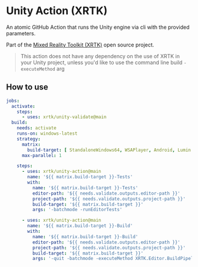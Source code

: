# Unity Action (XRTK)

An atomic GitHub Action that runs the Unity engine via cli with the provided parameters.

Part of the [Mixed Reality Toolkit (XRTK)](https://github.com/XRTK) open source project.

> This action does not have any dependency on the use of XRTK in your Unity project, unless you'd like to use the command line build `-executeMethod` arg

## How to use

```yaml
jobs:
  activate:
    steps:
      - uses: xrtk/unity-validate@main
  build:
    needs: activate
    runs-on: windows-latest
    strategy:
      matrix:
        build-target: [ StandaloneWindows64, WSAPlayer, Android, Lumin ]
      max-parallel: 1

    steps:
      - uses: xrtk/unity-action@main
        name: '${{ matrix.build-target }}-Tests'
        with:
          name: '${{ matrix.build-target }}-Tests'
          editor-path: '${{ needs.validate.outputs.editor-path }}'
          project-path: '${{ needs.validate.outputs.project-path }}'
          build-target: '${{ matrix.build-target }}'
          args: '-batchmode -runEditorTests'

      - uses: xrtk/unity-action@main
        name: '${{ matrix.build-target }}-Build'
        with:
          name: '${{ matrix.build-target }}-Build'
          editor-path: '${{ needs.validate.outputs.editor-path }}'
          project-path: '${{ needs.validate.outputs.project-path }}'
          build-target: '${{ matrix.build-target }}'
          args: '-quit -batchmode -executeMethod XRTK.Editor.BuildPipeline.UnityPlayerBuildTools.StartCommandLineBuild'

```